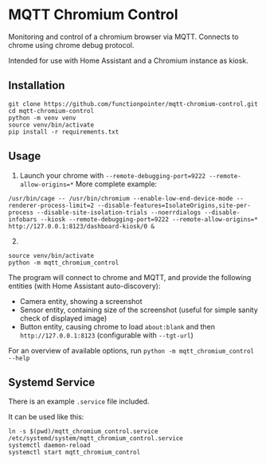 MQTT Chromium Control
=====================

Monitoring and control of a chromium browser via MQTT.
Connects to chrome using chrome debug protocol.

Intended for use with Home Assistant and a Chromium instance as kiosk.

Installation
------------

```
git clone https://github.com/functionpointer/mqtt-chromium-control.git
cd mqtt-chromium-control
python -m venv venv
source venv/bin/activate
pip install -r requirements.txt
```

Usage
-----

1. Launch your chrome with `--remote-debugging-port=9222 --remote-allow-origins=*`
More complete example:
```
/usr/bin/cage -- /usr/bin/chromium --enable-low-end-device-mode --renderer-process-limit=2 --disable-features=IsolateOrigins,site-per-process --disable-site-isolation-trials --noerrdialogs --disable-infobars --kiosk --remote-debugging-port=9222 --remote-allow-origins=* http://127.0.0.1:8123/dashboard-kiosk/0 &
```

2.

```
source venv/bin/activate
python -m mqtt_chromium_control
```

The program will connect to chrome and MQTT, and provide the following entities (with Home Assistant auto-discovery):
- Camera entity, showing a screenshot
- Sensor entity, containing size of the screenshot (useful for simple sanity check of displayed image)
- Button entity, causing chrome to load `about:blank` and then `http://127.0.0.1:8123` (configurable with `--tgt-url`)

For an overview of available options, run `python -m mqtt_chromium_control --help`


Systemd Service
---------------

There is an example `.service` file included.

It can be used like this:
```
ln -s $(pwd)/mqtt_chromium_control.service /etc/systemd/system/mqtt_chromium_control.service
systemctl daemon-reload
systemctl start mqtt_chromium_control
```
